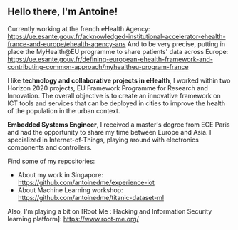 ## Hello there, I'm Antoine!

Currently working at the french eHealth Agency: https://ue.esante.gouv.fr/acknowledged-institutional-accelerator-ehealth-france-and-europe/ehealth-agency-ans
And to be very precise, putting in place the MyHealth@EU programme to share patients' data across Europe: https://ue.esante.gouv.fr/defining-european-ehealth-framework-and-contributing-common-approach/myhealtheu-program-france

I like **technology and collaborative projects in eHealth**, I worked within two Horizon 2020 projects, EU Framework Programme for Research and Innovation. The overall objective is to create an innovative framework on ICT tools and services that can be deployed in cities to improve the health of the population in the urban context. 


**Embedded Systems Engineer**, I received a master's degree from ECE Paris and had the opportunity to share my time between Europe and Asia. I specialized in Internet-of-Things, playing around with electronics components and controllers.

Find some of my repositories:

- About my work in Singapore: https://github.com/antoinedme/experience-iot
- About Machine Learning workshop: https://github.com/antoinedme/titanic-dataset-ml


Also, I'm playing a bit on [Root Me : Hacking and Information Security learning platform]: https://www.root-me.org/
<!--
**antoinedme/antoinedme** is a ✨ _special_ ✨ repository because its `README.md` (this file) appears on your GitHub profile.

Here are some ideas to get you started:

- 🔭 I’m currently working on ...
- 🌱 I’m currently learning ...
- 👯 I’m looking to collaborate on ...
- 🤔 I’m looking for help with ...
- 💬 Ask me about ...
- 📫 How to reach me: ...
- 😄 Pronouns: ...
- ⚡ Fun fact: ...
-->
